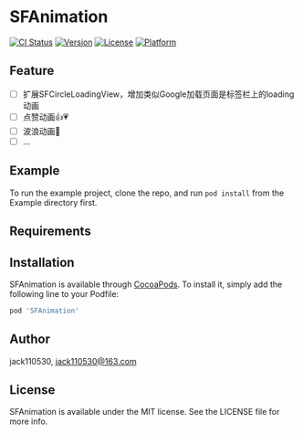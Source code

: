 # SFAnimation

[![CI Status](https://img.shields.io/travis/jack110530/SFAnimation.svg?style=flat)](https://travis-ci.org/jack110530/SFAnimation)
[![Version](https://img.shields.io/cocoapods/v/SFAnimation.svg?style=flat)](https://cocoapods.org/pods/SFAnimation)
[![License](https://img.shields.io/cocoapods/l/SFAnimation.svg?style=flat)](https://cocoapods.org/pods/SFAnimation)
[![Platform](https://img.shields.io/cocoapods/p/SFAnimation.svg?style=flat)](https://cocoapods.org/pods/SFAnimation)

## Feature
- [ ] 扩展SFCircleLoadingView，增加类似Google加载页面是标签栏上的loading动画
- [ ] 点赞动画👍💗
- [ ] 波浪动画🌊
- [ ] ...

## Example

To run the example project, clone the repo, and run `pod install` from the Example directory first.

## Requirements

## Installation

SFAnimation is available through [CocoaPods](https://cocoapods.org). To install
it, simply add the following line to your Podfile:

```ruby
pod 'SFAnimation'
```

## Author

jack110530, jack110530@163.com

## License

SFAnimation is available under the MIT license. See the LICENSE file for more info.



